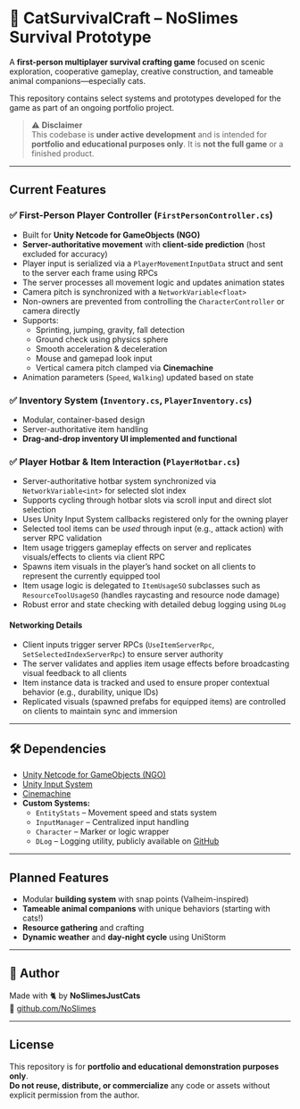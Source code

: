 # 🐾 CatSurvivalCraft – NoSlimes Survival Prototype

A **first-person multiplayer survival crafting game** focused on scenic exploration, cooperative gameplay, creative construction, and tameable animal companions—especially cats.

This repository contains select systems and prototypes developed for the game as part of an ongoing portfolio project.

> ⚠️ **Disclaimer**  
> This codebase is **under active development** and is intended for **portfolio and educational purposes only**. It is **not the full game** or a finished product.

---

## Current Features

### ✅ First-Person Player Controller (`FirstPersonController.cs`)
- Built for **Unity Netcode for GameObjects (NGO)**
- **Server-authoritative movement** with **client-side prediction** (host excluded for accuracy)
- Player input is serialized via a `PlayerMovementInputData` struct and sent to the server each frame using RPCs
- The server processes all movement logic and updates animation states
- Camera pitch is synchronized with a `NetworkVariable<float>`
- Non-owners are prevented from controlling the `CharacterController` or camera directly
- Supports:
  - Sprinting, jumping, gravity, fall detection
  - Ground check using physics sphere
  - Smooth acceleration & deceleration
  - Mouse and gamepad look input
  - Vertical camera pitch clamped via **Cinemachine**
- Animation parameters (`Speed`, `Walking`) updated based on state

### ✅ Inventory System (`Inventory.cs`, `PlayerInventory.cs`)
- Modular, container-based design
- Server-authoritative item handling
- **Drag-and-drop inventory UI implemented and functional**

### ✅ Player Hotbar & Item Interaction (`PlayerHotbar.cs`)
- Server-authoritative hotbar system synchronized via `NetworkVariable<int>` for selected slot index
- Supports cycling through hotbar slots via scroll input and direct slot selection
- Uses Unity Input System callbacks registered only for the owning player
- Selected tool items can be *used* through input (e.g., attack action) with server RPC validation
- Item usage triggers gameplay effects on server and replicates visuals/effects to clients via client RPC
- Spawns item visuals in the player’s hand socket on all clients to represent the currently equipped tool
- Item usage logic is delegated to `ItemUsageSO` subclasses such as `ResourceToolUsageSO` (handles raycasting and resource node damage)
- Robust error and state checking with detailed debug logging using `DLog`

#### Networking Details
- Client inputs trigger server RPCs (`UseItemServerRpc`, `SetSelectedIndexServerRpc`) to ensure server authority
- The server validates and applies item usage effects before broadcasting visual feedback to all clients
- Item instance data is tracked and used to ensure proper contextual behavior (e.g., durability, unique IDs)
- Replicated visuals (spawned prefabs for equipped items) are controlled on clients to maintain sync and immersion

---

## 🛠️ Dependencies

- [Unity Netcode for GameObjects (NGO)](https://docs-multiplayer.unity3d.com/)
- [Unity Input System](https://docs.unity3d.com/Packages/com.unity.inputsystem)
- [Cinemachine](https://docs.unity3d.com/Packages/com.unity.cinemachine)
- **Custom Systems:**
  - `EntityStats` – Movement speed and stats system
  - `InputManager` – Centralized input handling
  - `Character` – Marker or logic wrapper
  - `DLog` – Logging utility, publicly available on [GitHub](https://github.com/NoSlimes/DLog)

---

## Planned Features

- Modular **building system** with snap points (Valheim-inspired)
- **Tameable animal companions** with unique behaviors (starting with cats!)
- **Resource gathering** and crafting
- **Dynamic weather** and **day-night cycle** using UniStorm

---

## 👤 Author

Made with 🐈 by **NoSlimesJustCats**  
🔗 [github.com/NoSlimes](https://github.com/NoSlimes)

---

## License

This repository is for **portfolio and educational demonstration purposes only**.  
**Do not reuse, distribute, or commercialize** any code or assets without explicit permission from the author.
